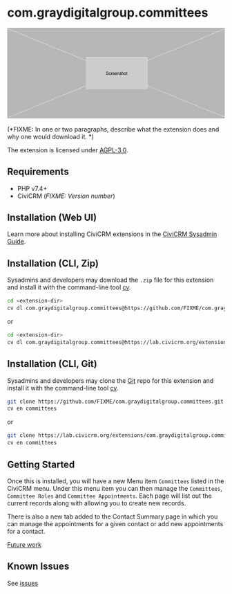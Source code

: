 # com.graydigitalgroup.committees

![Screenshot](/images/screenshot.png)

(*FIXME: In one or two paragraphs, describe what the extension does and why one would download it. *)

The extension is licensed under [AGPL-3.0](LICENSE.txt).

## Requirements

* PHP v7.4+
* CiviCRM (*FIXME: Version number*)

## Installation (Web UI)

Learn more about installing CiviCRM extensions in the [CiviCRM Sysadmin Guide](https://docs.civicrm.org/sysadmin/en/latest/customize/extensions/).

## Installation (CLI, Zip)

Sysadmins and developers may download the `.zip` file for this extension and
install it with the command-line tool [cv](https://github.com/civicrm/cv).

```bash
cd <extension-dir>
cv dl com.graydigitalgroup.committees@https://github.com/FIXME/com.graydigitalgroup.committees/archive/master.zip
```
or
```bash
cd <extension-dir>
cv dl com.graydigitalgroup.committees@https://lab.civicrm.org/extensions/com.graydigitalgroup.committees/-/archive/main/com.graydigitalgroup.committees-main.zip
```

## Installation (CLI, Git)

Sysadmins and developers may clone the [Git](https://en.wikipedia.org/wiki/Git) repo for this extension and
install it with the command-line tool [cv](https://github.com/civicrm/cv).

```bash
git clone https://github.com/FIXME/com.graydigitalgroup.committees.git
cv en committees
```
or
```bash
git clone https://lab.civicrm.org/extensions/com.graydigitalgroup.committees.git
cv en committees
```

## Getting Started

Once this is installed, you will have a new Menu item `Committees` listed in the CiviCRM menu. Under this menu item you can then manage the `Committees`, `Committee Roles` and `Committee Appointments`. Each page will list out the current records along with allowing you to create new records.

There is also a new tab added to the Contact Summary page in which you can manage the appointments for a given contact or add new appointments for a contact.

[Future work](docs/future-work.md)

## Known Issues

See [issues](github/graydigitalgroup/com.graydigitalgroup.committees/issues)
